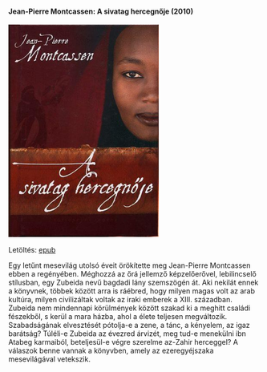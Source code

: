 #### <a name="id_627">Jean-Pierre Montcassen: A sivatag hercegnője (2010)</a>
<img src="https://github.com/BercziSandor/calibre_lib/raw/main/Jean-Pierre%20Montcassen/A%20sivatag%20hercegnoje%20%28627%29/cover.jpg" alt="cover" width="300"/>

Letöltés: [epub](https://github.com/BercziSandor/calibre_lib/raw/main/Jean-Pierre%20Montcassen/A%20sivatag%20hercegnoje%20%28627%29/A%20sivatag%20hercegnoje%20-%20Jean-Pierre%20Montcassen.epub)
<div>
<p>Egy letűnt mesevilág utolsó éveit örökítette meg Jean-Pierre Montcassen ebben a regényében. Méghozzá az őrá jellemző képzelőerővel, lebilincselő stílusban, egy Zubeida nevű bagdadi lány szemszögén át. Aki nekilát ennek a könyvnek, többek között arra is ráébred, hogy milyen magas volt az arab kultúra, milyen civilizáltak voltak az iraki emberek a XIII. században.<br>Zubeida nem mindennapi körülmények között szakad ki a meghitt családi fészekből, s kerül a mara házba, ahol a élete teljesen megváltozik. Szabadságának elvesztését pótolja-e a zene, a tánc, a kényelem, az igaz barátság? Túléli-e Zubeida az évezred árvizét, meg tud-e menekülni ibn Atabeg karmaiból, beteljesül-e végre szerelme az-Zahir herceggel? A válaszok benne vannak a könyvben, amely az ezeregyéjszaka mesevilágával vetekszik.</p></div>

